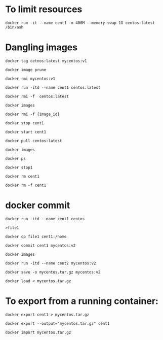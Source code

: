 # To limit resources
```
docker run -it --name cent1 -m 400M --memory-swap 1G centos:latest /bin/ash
```

# Dangling images

```
docker tag cetnos:latest mycentos:v1
```

```
docker image prune
```

```
docker rmi mycentos:v1
```
```
docker run -itd --name cent1 centos:latest
```

```
docker rmi -f  centos:latest
```
```
docker images
```
```
docker rmi -f {image_id}
```
```
docker stop cent1
```

```
docker start cent1
```

```
docker pull centos:latest
```

```
docker images
```
```
docker ps
```
```
docker stop1
```
```
docker rm cent1
```
```
docker rm -f cent1
```

# docker commit

```
docker run -itd --name cent1 centos
```
```
>file1
```
```
docker cp file1 cent1:/home
```

```
docker commit cent1 mycentos:v2
```
```
docker images

```
```
docker run -itd --name cent2 mycentos:v2
```

```
docker save -o mycentos.tar.gz mycentos:v2
```

```
docker load < mycentos.tar.gz
```

# To export from a running container:
```
docker export cent1 > mycentos.tar.gz
```

```
docker export --output="mycentos.tar.gz" cent1
```
```
docker import mycentos.tar.gz
```







